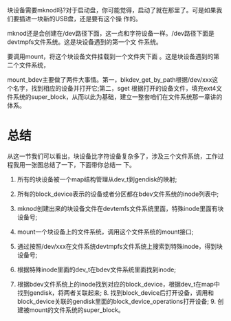 块设备需要mknod吗?对于启动盘，你可能觉得，启动了就在那里了。可是如果我们要插进一块新的USB盘，还是要有这个操 作的。

mknod还是会创建在/dev路径下面，这一点和字符设备一样。/dev路径下面是devtmpfs文件系统。这是块设备遇到的第一个文 件系统。

要调用mount，将这个块设备文件挂载到一个文件夹下面 。这是块设备遇到的第二个文件系统，



mount_bdev主要做了两件大事情。第一，blkdev_get_by_path根据/dev/xxx这个名字，找到相应的设备并打开它;第二，sget 根据打开的设备文件，填充ext4文件系统的super_block，从而以此为基础，建立一整套咱们在文件系统那一章讲的体系。


# 总结

从这一节我们可以看出，块设备比字符设备复杂多了，涉及三个文件系统，工作过程我用一张图总结了一下，下面带你总结一 下。

1. 所有的块设备被一个map结构管理从dev_t到gendisk的映射;

2. 所有的block_device表示的设备或者分区都在bdev文件系统的inode列表中;

3. mknod创建出来的块设备文件在devtemfs文件系统里面，特殊inode里面有块设备号;

4. mount一个块设备上的文件系统，调用这个文件系统的mount接口;

5. 通过按照/dev/xxx在文件系统devtmpfs文件系统上搜索到特殊inode，得到块设备号;

6. 根据特殊inode里面的dev_t在bdev文件系统里面找到inode;

7. 根据bdev文件系统上的inode找到对应的block_device，根据dev_t在map中找到gendisk，将两者关联起来; 8. 找到block_device后打开设备，调用和block_device关联的gendisk里面的block_device_operations打开设备; 9. 创建被mount的文件系统的super_block。